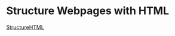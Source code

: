 # Structure Webpages with HTML

[StructureHTML](https://github.com/Kmartin30/Code-102-Reading-Notes/blob/main/StructureHTML.md)

